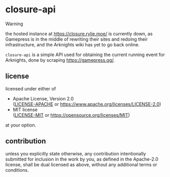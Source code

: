 # closure-api

> [!WARNING]
> the hosted instance at https://closure.rylie.moe/ is currently down, as Gamepress is in the middle of rewriting their sites and redoing their infrastructure, and the Arknights wiki has yet to go back online.

`closure-api` is a simple API used for obtaining the current running event for Arknights, done by scraping https://gamepress.gg/.

## license

licensed under either of

*   Apache License, Version 2.0  
    ([LICENSE-APACHE](LICENSE-APACHE) or https://www.apache.org/licenses/LICENSE-2.0)
*   MIT license  
	([LICENSE-MIT](LICENSE-MIT) or https://opensource.org/licenses/MIT)

at your option.

## contribution

unless you explicitly state otherwise, any contribution intentionally submitted for inclusion in the work by you, as defined in the Apache-2.0 license, shall be dual licensed as above, without any additional terms or conditions.
